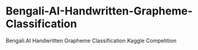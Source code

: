 # Bengali-AI-Handwritten-Grapheme-Classification
Bengali.AI Handwritten Grapheme Classification Kaggle Competition
